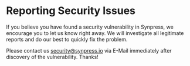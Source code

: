 # Reporting Security Issues

If you believe you have found a security vulnerability in Synpress, we encourage you to let us know right away. We will investigate all legitimate reports and do our best to quickly fix the problem.

Please contact us [security@synpress.io](mailto:security@synpress.io) via E-Mail immediately after discovery of the vulnerability. Thanks!

